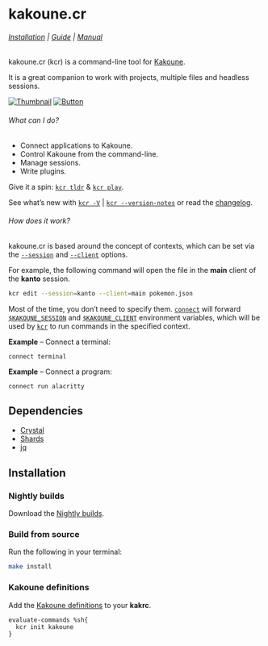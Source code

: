# kakoune.cr

###### [Installation] | [Guide] | [Manual]

[Installation]: #installation
[Guide]: docs/guide.md
[Manual]: docs/manual.md

kakoune.cr (kcr) is a command-line tool for [Kakoune].

It is a great companion to work with projects, multiple files and headless sessions.

[Kakoune]: https://kakoune.org

[![Thumbnail](https://img.youtube.com/vi_webp/FUndUED1O7Q/maxresdefault.webp)](https://youtube.com/playlist?list=PLdr-HcjEDx_klQYqXIAmBpywj7ggsDPer)
[![Button](https://www.iconfinder.com/icons/317714/download/png/16)](https://youtube.com/playlist?list=PLdr-HcjEDx_klQYqXIAmBpywj7ggsDPer)

###### What can I do?

- Connect applications to Kakoune.
- Control Kakoune from the command-line.
- Manage sessions.
- Write plugins.

Give it a spin: [`kcr tldr`] & [`kcr play`].

[`kcr tldr`]: docs/manual.md#tldr
[`kcr play`]: docs/manual.md#play

See what’s new with [`kcr -V`] | [`kcr --version-notes`] or read the [changelog].

[`kcr -V`]: docs/manual.md#options
[`kcr --version-notes`]: docs/manual.md#options

[Changelog]: CHANGELOG.md

###### How does it work?

kakoune.cr is based around the concept of contexts, which can be set via the [`--session`] and [`--client`] options.

[`--session`]: docs/manual.md#options
[`--client`]: docs/manual.md#options

For example, the following command will open the file in the **main** client of the **kanto** session.

``` sh
kcr edit --session=kanto --client=main pokemon.json
```

Most of the time, you don’t need to specify them.
[`connect`] will forward [`$KAKOUNE_SESSION`] and [`$KAKOUNE_CLIENT`] environment variables,
which will be used by [`kcr`] to run commands in the specified context.

[`kcr`]: docs/manual.md
[`connect`]: docs/manual.md#connect
[`$KAKOUNE_SESSION`]: docs/manual.md#environment-variables
[`$KAKOUNE_CLIENT`]: docs/manual.md#environment-variables

**Example** – Connect a terminal:

``` kak
connect terminal
```

**Example** – Connect a program:

``` kak
connect run alacritty
```

## Dependencies

- [Crystal]
- [Shards]
- [jq]

[Crystal]: https://crystal-lang.org
[Shards]: https://github.com/crystal-lang/shards
[jq]: https://stedolan.github.io/jq/

## Installation

### Nightly builds

Download the [Nightly builds].

[Nightly builds]: https://github.com/alexherbo2/kakoune.cr/releases/nightly

### Build from source

Run the following in your terminal:

``` sh
make install
```

### Kakoune definitions

Add the [Kakoune definitions] to your **kakrc**.

``` kak
evaluate-commands %sh{
  kcr init kakoune
}
```

[Kakoune definitions]: docs/manual.md#init-kakoune
